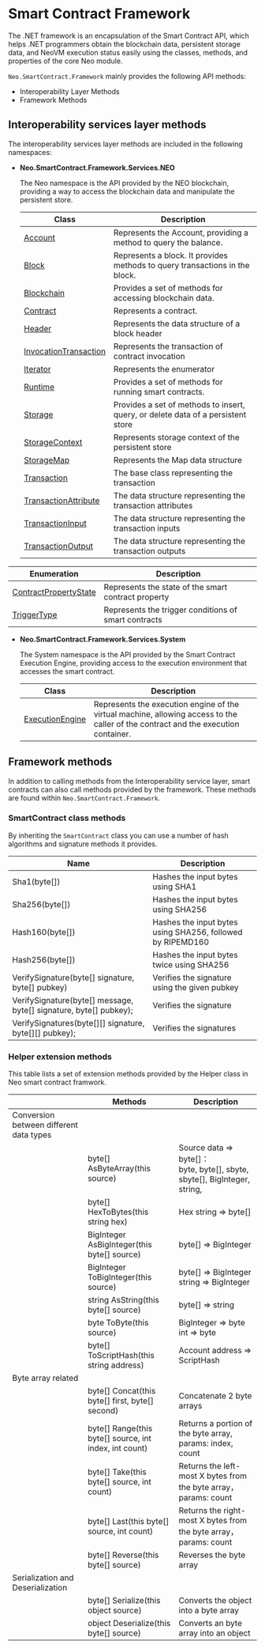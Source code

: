 # Smart Contract Framework

The .NET framework is an encapsulation of the Smart Contract API, which helps .NET programmers obtain the blockchain data, persistent storage data, and NeoVM execution status easily using the classes, methods, and properties of the core Neo module.

`Neo.SmartContract.Framework` mainly provides the following API methods:

+ Interoperability Layer Methods
+ Framework Methods

## Interoperability services layer methods

The interoperability services layer methods are included in the following namespaces: 

+ **Neo.SmartContract.Framework.Services.NEO** 

  The Neo namespace is the API provided by the NEO blockchain, providing a way to access the blockchain data and manipulate the persistent store.

  | Class                                                        | Description                                                  |
  | ------------------------------------------------------------ | ------------------------------------------------------------ |
  | [Account](fw/dotnet/neo/Account.md)                          | Represents the Account, providing a method to query the balance. |
  | [Block](fw/dotnet/neo/Block.md)                              | Represents a block. It provides methods to query transactions in the block. |
  | [Blockchain](fw/dotnet/neo/Blockchain.md)                    | Provides a set of methods for accessing blockchain data.     |
  | [Contract](fw/dotnet/neo/Contract.md)                        | Represents a contract.                                       |
  | [Header](fw/dotnet/neo/Header.md)                            | Represents the data structure of a block header              |
  | [InvocationTransaction](fw/dotnet/neo/InvocationTransaction.md) | Represents the transaction of contract invocation            |
  | [Iterator](fw/dotnet/neo/Iterator.md)                        | Represents the enumerator                                    |
  | [Runtime](fw/dotnet/neo/Runtime.md)                          | Provides a set of methods for running smart contracts.       |
  | [Storage](fw/dotnet/neo/Storage.md)                          | Provides a set of methods to insert, query, or delete data of a persistent store |
  | [StorageContext](fw/dotnet/neo/StorageContext.md)            | Represents storage context of the persistent store           |
  | [StorageMap](fw/dotnet/neo/StorageMap.md)                    | Represents the Map data structure                            |
  | [Transaction](fw/dotnet/neo/Transaction.md)                  | The base class representing the transaction                  |
  | [TransactionAttribute](fw/dotnet/neo/TransactionAttribute.md) | The data structure representing the transaction attributes   |
  | [TransactionInput](fw/dotnet/neo/TransactionInput.md)        | The data structure representing the transaction inputs       |
  | [TransactionOutput](fw/dotnet/neo/TransactionOutput.md)      | The data structure representing the transaction outputs      |
  
| Enumeration                                                  | Description                                          |
  | ------------------------------------------------------------ | ---------------------------------------------------- |
  | [ContractPropertyState](fw/dotnet/neo/ContractPropertyState.md) | Represents the state of the smart contract property  |
  | [TriggerType](fw/dotnet/neo/TriggerType.md)                  | Represents the trigger conditions of smart contracts |
  
+ **Neo.SmartContract.Framework.Services.System**

  The System namespace is the API provided by the Smart Contract Execution Engine, providing access to the execution environment that accesses the smart contract.

  | Class                                                  | Description                                                  |
  | ------------------------------------------------------ | ------------------------------------------------------------ |
  | [ExecutionEngine](fw/dotnet/System/ExecutionEngine.md) | Represents the execution engine of the virtual machine, allowing access to the caller of the contract and the execution container. |

## Framework methods

In addition to calling methods from the Interoperability service layer, smart contracts can also call methods provided by the framework. These methods are found within `Neo.SmartContract.Framework`.

### SmartContract class methods

By inheriting the `SmartContract` class you can use a number of hash algorithms and signature methods it provides.

| Name                                                         | Description                                                |
| ------------------------------------------------------------ | ---------------------------------------------------------- |
| Sha1(byte[])                                                 | Hashes the input bytes using SHA1                          |
| Sha256(byte[])                                               | Hashes the input bytes using SHA256                        |
| Hash160(byte[])                                              | Hashes the input bytes using SHA256, followed by RIPEMD160 |
| Hash256(byte[])                                              | Hashes the input bytes twice using SHA256                  |
| VerifySignature(byte[] signature, byte[] pubkey)             | Verifies the signature using the given pubkey              |
| VerifySignature(byte[] message, byte[] signature, byte[] pubkey); | Verifies the signature                                     |
| VerifySignatures(byte[][] signature, byte[][] pubkey);       | Verifies the signatures                                    |

### Helper extension methods

This table lists a set of extension methods provided by the Helper class in Neo smart contract framwork. 

|                                         | Methods                                                | Description                                                  |
| --------------------------------------- | ------------------------------------------------------ | ------------------------------------------------------------ |
| Conversion between different data types |                                                        |                                                              |
|                                         | byte[] AsByteArray(this source)                        | Source data => byte[]：<br />byte, byte[], sbyte, sbyte[], BigInteger, string, |
|                                         | byte[] HexToBytes(this string hex)                     | Hex string => byte[]                                         |
|                                         | BigInteger AsBigInteger(this byte[] source)            | byte[] => BigInteger                                         |
|                                         | BigInteger ToBigInteger(this source)                   | byte[] => BigInteger<br />string => BigInteger               |
|                                         | string AsString(this byte[] source)                    | byte[] => string                                             |
|                                         | byte ToByte(this source)                               | BigInteger => byte<br />int => byte                          |
|                                         | byte[] ToScriptHash(this string address)               | Account address => ScriptHash                                |
| Byte array related                      |                                                        |                                                              |
|                                         | byte[] Concat(this byte[] first, byte[] second)        | Concatenate 2 byte arrays                                    |
|                                         | byte[] Range(this byte[] source, int index, int count) | Returns a portion of the byte array, params: index, count    |
|                                         | byte[] Take(this byte[] source, int count)             | Returns the left-most X bytes from the byte array，params: count |
|                                         | byte[] Last(this byte[] source, int count)             | Returns the right-most X bytes from the byte array，params: count |
|                                         | byte[] Reverse(this byte[] source)                     | Reverses the byte array                                      |
| Serialization and Deserialization       |                                                        |                                                              |
|                                         | byte[] Serialize(this object source)                   | Converts the object into a byte array                        |
|                                         | object Deserialize(this byte[] source)                 | Converts an byte array into an object                        |